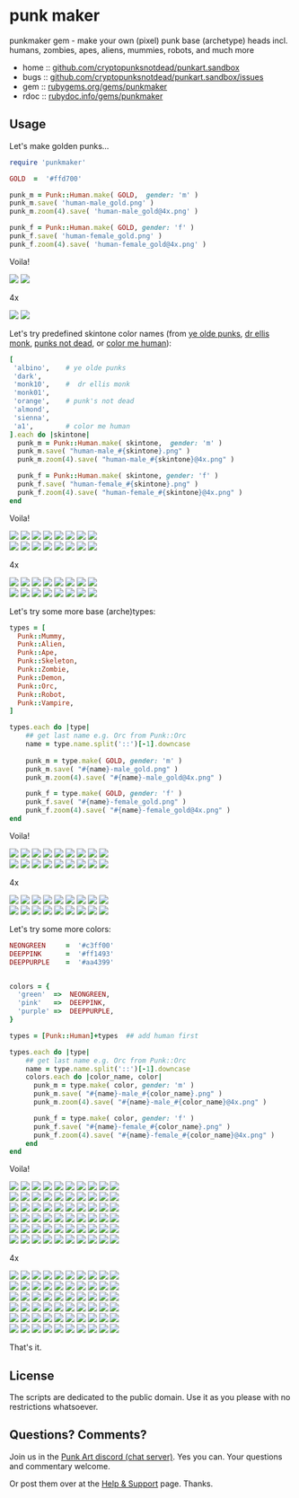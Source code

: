 # punk maker

punkmaker gem - make your own (pixel) punk base (archetype) heads incl. humans, zombies, apes, aliens, mummies, robots, and much more



* home  :: [github.com/cryptopunksnotdead/punkart.sandbox](https://github.com/cryptopunksnotdead/punkart.sandbox)
* bugs  :: [github.com/cryptopunksnotdead/punkart.sandbox/issues](https://github.com/cryptopunksnotdead/punkart.sandbox/issues)
* gem   :: [rubygems.org/gems/punkmaker](https://rubygems.org/gems/punkmaker)
* rdoc  :: [rubydoc.info/gems/punkmaker](http://rubydoc.info/gems/punkmaker)




## Usage

Let's make golden punks...

``` ruby
require 'punkmaker'

GOLD  =  '#ffd700'

punk_m = Punk::Human.make( GOLD,  gender: 'm' )
punk_m.save( 'human-male_gold.png' )
punk_m.zoom(4).save( 'human-male_gold@4x.png' )

punk_f = Punk::Human.make( GOLD, gender: 'f' )
punk_f.save( 'human-female_gold.png' )
punk_f.zoom(4).save( 'human-female_gold@4x.png' )
```


Voila!

![](https://github.com/cryptopunksnotdead/punkart.sandbox/raw/master/punkmaker/i/human-male_gold.png)
![](https://github.com/cryptopunksnotdead/punkart.sandbox/raw/master/punkmaker/i/human-female_gold.png)

4x

![](https://github.com/cryptopunksnotdead/punkart.sandbox/raw/master/punkmaker/i/human-male_gold@4x.png)
![](https://github.com/cryptopunksnotdead/punkart.sandbox/raw/master/punkmaker/i/human-female_gold@4x.png)



Let's try predefined skintone color names 
(from 
[ye olde punks](config/skintone/ye_olde_punks.csv), 
[dr ellis monk](config/skintone/dr_ellis_monk.csv), 
[punks not dead](config/skintone/punks_not_dead.csv), or 
[color me human](config/skintone/color_me_human.csv)):


``` ruby
[
 'albino',    # ye olde punks
 'dark',
 'monk10',    #  dr ellis monk
 'monk01',
 'orange',    # punk's not dead  
 'almond',
 'sienna',
 'a1',        # color me human
].each do |skintone|
  punk_m = Punk::Human.make( skintone,  gender: 'm' )
  punk_m.save( "human-male_#{skintone}.png" )
  punk_m.zoom(4).save( "human-male_#{skintone}@4x.png" )

  punk_f = Punk::Human.make( skintone, gender: 'f' )
  punk_f.save( "human-female_#{skintone}.png" )
  punk_f.zoom(4).save( "human-female_#{skintone}@4x.png" )
end
```


Voila!

![](https://github.com/cryptopunksnotdead/punkart.sandbox/raw/master/punkmaker/i/human-male_albino.png)
![](https://github.com/cryptopunksnotdead/punkart.sandbox/raw/master/punkmaker/i/human-male_dark.png)
![](https://github.com/cryptopunksnotdead/punkart.sandbox/raw/master/punkmaker/i/human-male_monk10.png)
![](https://github.com/cryptopunksnotdead/punkart.sandbox/raw/master/punkmaker/i/human-male_monk01.png)
![](https://github.com/cryptopunksnotdead/punkart.sandbox/raw/master/punkmaker/i/human-male_orange.png)
![](https://github.com/cryptopunksnotdead/punkart.sandbox/raw/master/punkmaker/i/human-male_almond.png)
![](https://github.com/cryptopunksnotdead/punkart.sandbox/raw/master/punkmaker/i/human-male_sienna.png)
![](https://github.com/cryptopunksnotdead/punkart.sandbox/raw/master/punkmaker/i/human-male_a1.png) <br>
![](https://github.com/cryptopunksnotdead/punkart.sandbox/raw/master/punkmaker/i/human-female_albino.png)
![](https://github.com/cryptopunksnotdead/punkart.sandbox/raw/master/punkmaker/i/human-female_dark.png)
![](https://github.com/cryptopunksnotdead/punkart.sandbox/raw/master/punkmaker/i/human-female_monk10.png)
![](https://github.com/cryptopunksnotdead/punkart.sandbox/raw/master/punkmaker/i/human-female_monk01.png)
![](https://github.com/cryptopunksnotdead/punkart.sandbox/raw/master/punkmaker/i/human-female_orange.png)
![](https://github.com/cryptopunksnotdead/punkart.sandbox/raw/master/punkmaker/i/human-female_almond.png)
![](https://github.com/cryptopunksnotdead/punkart.sandbox/raw/master/punkmaker/i/human-female_sienna.png)
![](https://github.com/cryptopunksnotdead/punkart.sandbox/raw/master/punkmaker/i/human-female_a1.png)

4x

![](https://github.com/cryptopunksnotdead/punkart.sandbox/raw/master/punkmaker/i/human-male_albino@4x.png)
![](https://github.com/cryptopunksnotdead/punkart.sandbox/raw/master/punkmaker/i/human-male_dark@4x.png)
![](https://github.com/cryptopunksnotdead/punkart.sandbox/raw/master/punkmaker/i/human-male_monk10@4x.png)
![](https://github.com/cryptopunksnotdead/punkart.sandbox/raw/master/punkmaker/i/human-male_monk01@4x.png)
![](https://github.com/cryptopunksnotdead/punkart.sandbox/raw/master/punkmaker/i/human-male_orange@4x.png)
![](https://github.com/cryptopunksnotdead/punkart.sandbox/raw/master/punkmaker/i/human-male_almond@4x.png)
![](https://github.com/cryptopunksnotdead/punkart.sandbox/raw/master/punkmaker/i/human-male_sienna@4x.png)
![](https://github.com/cryptopunksnotdead/punkart.sandbox/raw/master/punkmaker/i/human-male_a1@4x.png) <br>
![](https://github.com/cryptopunksnotdead/punkart.sandbox/raw/master/punkmaker/i/human-female_albino@4x.png)
![](https://github.com/cryptopunksnotdead/punkart.sandbox/raw/master/punkmaker/i/human-female_dark@4x.png)
![](https://github.com/cryptopunksnotdead/punkart.sandbox/raw/master/punkmaker/i/human-female_monk10@4x.png)
![](https://github.com/cryptopunksnotdead/punkart.sandbox/raw/master/punkmaker/i/human-female_monk01@4x.png)
![](https://github.com/cryptopunksnotdead/punkart.sandbox/raw/master/punkmaker/i/human-female_orange@4x.png)
![](https://github.com/cryptopunksnotdead/punkart.sandbox/raw/master/punkmaker/i/human-female_almond@4x.png)
![](https://github.com/cryptopunksnotdead/punkart.sandbox/raw/master/punkmaker/i/human-female_sienna@4x.png)
![](https://github.com/cryptopunksnotdead/punkart.sandbox/raw/master/punkmaker/i/human-female_a1@4x.png)



Let's try some more base (arche)types:

``` ruby
types = [
  Punk::Mummy,
  Punk::Alien, 
  Punk::Ape,
  Punk::Skeleton,
  Punk::Zombie,
  Punk::Demon,
  Punk::Orc,
  Punk::Robot,
  Punk::Vampire,   
]

types.each do |type|
    ## get last name e.g. Orc from Punk::Orc
    name = type.name.split('::')[-1].downcase
  
    punk_m = type.make( GOLD, gender: 'm' )
    punk_m.save( "#{name}-male_gold.png" )
    punk_m.zoom(4).save( "#{name}-male_gold@4x.png" )

    punk_f = type.make( GOLD, gender: 'f' )
    punk_f.save( "#{name}-female_gold.png" )
    punk_f.zoom(4).save( "#{name}-female_gold@4x.png" )
end
```

Voila!

![](https://github.com/cryptopunksnotdead/punkart.sandbox/raw/master/punkmaker/i/mummy-male_gold.png) 
![](https://github.com/cryptopunksnotdead/punkart.sandbox/raw/master/punkmaker/i/alien-male_gold.png) 
![](https://github.com/cryptopunksnotdead/punkart.sandbox/raw/master/punkmaker/i/ape-male_gold.png) 
![](https://github.com/cryptopunksnotdead/punkart.sandbox/raw/master/punkmaker/i/skeleton-male_gold.png) 
![](https://github.com/cryptopunksnotdead/punkart.sandbox/raw/master/punkmaker/i/zombie-male_gold.png) 
![](https://github.com/cryptopunksnotdead/punkart.sandbox/raw/master/punkmaker/i/demon-male_gold.png) 
![](https://github.com/cryptopunksnotdead/punkart.sandbox/raw/master/punkmaker/i/orc-male_gold.png) 
![](https://github.com/cryptopunksnotdead/punkart.sandbox/raw/master/punkmaker/i/robot-male_gold.png) 
![](https://github.com/cryptopunksnotdead/punkart.sandbox/raw/master/punkmaker/i/vampire-male_gold.png)  <br>
![](https://github.com/cryptopunksnotdead/punkart.sandbox/raw/master/punkmaker/i/mummy-female_gold.png)
![](https://github.com/cryptopunksnotdead/punkart.sandbox/raw/master/punkmaker/i/alien-female_gold.png) 
![](https://github.com/cryptopunksnotdead/punkart.sandbox/raw/master/punkmaker/i/ape-female_gold.png) 
![](https://github.com/cryptopunksnotdead/punkart.sandbox/raw/master/punkmaker/i/skeleton-female_gold.png) 
![](https://github.com/cryptopunksnotdead/punkart.sandbox/raw/master/punkmaker/i/zombie-female_gold.png) 
![](https://github.com/cryptopunksnotdead/punkart.sandbox/raw/master/punkmaker/i/demon-female_gold.png) 
![](https://github.com/cryptopunksnotdead/punkart.sandbox/raw/master/punkmaker/i/orc-female_gold.png) 
![](https://github.com/cryptopunksnotdead/punkart.sandbox/raw/master/punkmaker/i/robot-female_gold.png) 
![](https://github.com/cryptopunksnotdead/punkart.sandbox/raw/master/punkmaker/i/vampire-female_gold.png)

4x

![](https://github.com/cryptopunksnotdead/punkart.sandbox/raw/master/punkmaker/i/mummy-male_gold@4x.png) 
![](https://github.com/cryptopunksnotdead/punkart.sandbox/raw/master/punkmaker/i/alien-male_gold@4x.png) 
![](https://github.com/cryptopunksnotdead/punkart.sandbox/raw/master/punkmaker/i/ape-male_gold@4x.png) 
![](https://github.com/cryptopunksnotdead/punkart.sandbox/raw/master/punkmaker/i/skeleton-male_gold@4x.png) 
![](https://github.com/cryptopunksnotdead/punkart.sandbox/raw/master/punkmaker/i/zombie-male_gold@4x.png) 
![](https://github.com/cryptopunksnotdead/punkart.sandbox/raw/master/punkmaker/i/demon-male_gold@4x.png) 
![](https://github.com/cryptopunksnotdead/punkart.sandbox/raw/master/punkmaker/i/orc-male_gold@4x.png) 
![](https://github.com/cryptopunksnotdead/punkart.sandbox/raw/master/punkmaker/i/robot-male_gold@4x.png) 
![](https://github.com/cryptopunksnotdead/punkart.sandbox/raw/master/punkmaker/i/vampire-male_gold@4x.png)  <br>
![](https://github.com/cryptopunksnotdead/punkart.sandbox/raw/master/punkmaker/i/mummy-female_gold@4x.png)
![](https://github.com/cryptopunksnotdead/punkart.sandbox/raw/master/punkmaker/i/alien-female_gold@4x.png) 
![](https://github.com/cryptopunksnotdead/punkart.sandbox/raw/master/punkmaker/i/ape-female_gold@4x.png) 
![](https://github.com/cryptopunksnotdead/punkart.sandbox/raw/master/punkmaker/i/skeleton-female_gold@4x.png) 
![](https://github.com/cryptopunksnotdead/punkart.sandbox/raw/master/punkmaker/i/zombie-female_gold@4x.png) 
![](https://github.com/cryptopunksnotdead/punkart.sandbox/raw/master/punkmaker/i/demon-female_gold@4x.png) 
![](https://github.com/cryptopunksnotdead/punkart.sandbox/raw/master/punkmaker/i/orc-female_gold@4x.png) 
![](https://github.com/cryptopunksnotdead/punkart.sandbox/raw/master/punkmaker/i/robot-female_gold@4x.png) 
![](https://github.com/cryptopunksnotdead/punkart.sandbox/raw/master/punkmaker/i/vampire-female_gold@4x.png)


Let's try some more colors:

```ruby
NEONGREEN     =  '#c3ff00'
DEEPPINK      =  '#ff1493'
DEEPPURPLE    =  '#aa4399'


colors = {
  'green'  =>  NEONGREEN,
  'pink'   =>  DEEPPINK,
  'purple' =>  DEEPPURPLE,
}

types = [Punk::Human]+types  ## add human first

types.each do |type|
    ## get last name e.g. Orc from Punk::Orc
    name = type.name.split('::')[-1].downcase
    colors.each do |color_name, color|  
      punk_m = type.make( color, gender: 'm' )
      punk_m.save( "#{name}-male_#{color_name}.png" )
      punk_m.zoom(4).save( "#{name}-male_#{color_name}@4x.png" )

      punk_f = type.make( color, gender: 'f' )
      punk_f.save( "#{name}-female_#{color_name}.png" )
      punk_f.zoom(4).save( "#{name}-female_#{color_name}@4x.png" )
    end
end
```

Voila!

![](https://github.com/cryptopunksnotdead/punkart.sandbox/raw/master/punkmaker/i/human-male_green.png) 
![](https://github.com/cryptopunksnotdead/punkart.sandbox/raw/master/punkmaker/i/mummy-male_green.png) 
![](https://github.com/cryptopunksnotdead/punkart.sandbox/raw/master/punkmaker/i/alien-male_green.png) 
![](https://github.com/cryptopunksnotdead/punkart.sandbox/raw/master/punkmaker/i/ape-male_green.png) 
![](https://github.com/cryptopunksnotdead/punkart.sandbox/raw/master/punkmaker/i/skeleton-male_green.png) 
![](https://github.com/cryptopunksnotdead/punkart.sandbox/raw/master/punkmaker/i/zombie-male_green.png) 
![](https://github.com/cryptopunksnotdead/punkart.sandbox/raw/master/punkmaker/i/demon-male_green.png) 
![](https://github.com/cryptopunksnotdead/punkart.sandbox/raw/master/punkmaker/i/orc-male_green.png) 
![](https://github.com/cryptopunksnotdead/punkart.sandbox/raw/master/punkmaker/i/robot-male_green.png) 
![](https://github.com/cryptopunksnotdead/punkart.sandbox/raw/master/punkmaker/i/vampire-male_green.png)  <br>
![](https://github.com/cryptopunksnotdead/punkart.sandbox/raw/master/punkmaker/i/human-female_green.png)
![](https://github.com/cryptopunksnotdead/punkart.sandbox/raw/master/punkmaker/i/mummy-female_green.png)
![](https://github.com/cryptopunksnotdead/punkart.sandbox/raw/master/punkmaker/i/alien-female_green.png) 
![](https://github.com/cryptopunksnotdead/punkart.sandbox/raw/master/punkmaker/i/ape-female_green.png) 
![](https://github.com/cryptopunksnotdead/punkart.sandbox/raw/master/punkmaker/i/skeleton-female_green.png) 
![](https://github.com/cryptopunksnotdead/punkart.sandbox/raw/master/punkmaker/i/zombie-female_green.png) 
![](https://github.com/cryptopunksnotdead/punkart.sandbox/raw/master/punkmaker/i/demon-female_green.png) 
![](https://github.com/cryptopunksnotdead/punkart.sandbox/raw/master/punkmaker/i/orc-female_green.png) 
![](https://github.com/cryptopunksnotdead/punkart.sandbox/raw/master/punkmaker/i/robot-female_green.png) 
![](https://github.com/cryptopunksnotdead/punkart.sandbox/raw/master/punkmaker/i/vampire-female_green.png) <br>
![](https://github.com/cryptopunksnotdead/punkart.sandbox/raw/master/punkmaker/i/human-male_pink.png) 
![](https://github.com/cryptopunksnotdead/punkart.sandbox/raw/master/punkmaker/i/mummy-male_pink.png) 
![](https://github.com/cryptopunksnotdead/punkart.sandbox/raw/master/punkmaker/i/alien-male_pink.png) 
![](https://github.com/cryptopunksnotdead/punkart.sandbox/raw/master/punkmaker/i/ape-male_pink.png) 
![](https://github.com/cryptopunksnotdead/punkart.sandbox/raw/master/punkmaker/i/skeleton-male_pink.png) 
![](https://github.com/cryptopunksnotdead/punkart.sandbox/raw/master/punkmaker/i/zombie-male_pink.png) 
![](https://github.com/cryptopunksnotdead/punkart.sandbox/raw/master/punkmaker/i/demon-male_pink.png) 
![](https://github.com/cryptopunksnotdead/punkart.sandbox/raw/master/punkmaker/i/orc-male_pink.png) 
![](https://github.com/cryptopunksnotdead/punkart.sandbox/raw/master/punkmaker/i/robot-male_pink.png) 
![](https://github.com/cryptopunksnotdead/punkart.sandbox/raw/master/punkmaker/i/vampire-male_pink.png)  <br>
![](https://github.com/cryptopunksnotdead/punkart.sandbox/raw/master/punkmaker/i/human-female_pink.png)
![](https://github.com/cryptopunksnotdead/punkart.sandbox/raw/master/punkmaker/i/mummy-female_pink.png)
![](https://github.com/cryptopunksnotdead/punkart.sandbox/raw/master/punkmaker/i/alien-female_pink.png) 
![](https://github.com/cryptopunksnotdead/punkart.sandbox/raw/master/punkmaker/i/ape-female_pink.png) 
![](https://github.com/cryptopunksnotdead/punkart.sandbox/raw/master/punkmaker/i/skeleton-female_pink.png) 
![](https://github.com/cryptopunksnotdead/punkart.sandbox/raw/master/punkmaker/i/zombie-female_pink.png) 
![](https://github.com/cryptopunksnotdead/punkart.sandbox/raw/master/punkmaker/i/demon-female_pink.png) 
![](https://github.com/cryptopunksnotdead/punkart.sandbox/raw/master/punkmaker/i/orc-female_pink.png) 
![](https://github.com/cryptopunksnotdead/punkart.sandbox/raw/master/punkmaker/i/robot-female_pink.png) 
![](https://github.com/cryptopunksnotdead/punkart.sandbox/raw/master/punkmaker/i/vampire-female_pink.png) <br>
![](https://github.com/cryptopunksnotdead/punkart.sandbox/raw/master/punkmaker/i/human-male_purple.png) 
![](https://github.com/cryptopunksnotdead/punkart.sandbox/raw/master/punkmaker/i/mummy-male_purple.png) 
![](https://github.com/cryptopunksnotdead/punkart.sandbox/raw/master/punkmaker/i/alien-male_purple.png) 
![](https://github.com/cryptopunksnotdead/punkart.sandbox/raw/master/punkmaker/i/ape-male_purple.png) 
![](https://github.com/cryptopunksnotdead/punkart.sandbox/raw/master/punkmaker/i/skeleton-male_purple.png) 
![](https://github.com/cryptopunksnotdead/punkart.sandbox/raw/master/punkmaker/i/zombie-male_purple.png) 
![](https://github.com/cryptopunksnotdead/punkart.sandbox/raw/master/punkmaker/i/demon-male_purple.png) 
![](https://github.com/cryptopunksnotdead/punkart.sandbox/raw/master/punkmaker/i/orc-male_purple.png) 
![](https://github.com/cryptopunksnotdead/punkart.sandbox/raw/master/punkmaker/i/robot-male_purple.png) 
![](https://github.com/cryptopunksnotdead/punkart.sandbox/raw/master/punkmaker/i/vampire-male_purple.png)  <br>
![](https://github.com/cryptopunksnotdead/punkart.sandbox/raw/master/punkmaker/i/human-female_purple.png)
![](https://github.com/cryptopunksnotdead/punkart.sandbox/raw/master/punkmaker/i/mummy-female_purple.png)
![](https://github.com/cryptopunksnotdead/punkart.sandbox/raw/master/punkmaker/i/alien-female_purple.png) 
![](https://github.com/cryptopunksnotdead/punkart.sandbox/raw/master/punkmaker/i/ape-female_purple.png) 
![](https://github.com/cryptopunksnotdead/punkart.sandbox/raw/master/punkmaker/i/skeleton-female_purple.png) 
![](https://github.com/cryptopunksnotdead/punkart.sandbox/raw/master/punkmaker/i/zombie-female_purple.png) 
![](https://github.com/cryptopunksnotdead/punkart.sandbox/raw/master/punkmaker/i/demon-female_purple.png) 
![](https://github.com/cryptopunksnotdead/punkart.sandbox/raw/master/punkmaker/i/orc-female_purple.png) 
![](https://github.com/cryptopunksnotdead/punkart.sandbox/raw/master/punkmaker/i/robot-female_purple.png) 
![](https://github.com/cryptopunksnotdead/punkart.sandbox/raw/master/punkmaker/i/vampire-female_purple.png) 



4x

![](https://github.com/cryptopunksnotdead/punkart.sandbox/raw/master/punkmaker/i/human-male_green@4x.png) 
![](https://github.com/cryptopunksnotdead/punkart.sandbox/raw/master/punkmaker/i/mummy-male_green@4x.png) 
![](https://github.com/cryptopunksnotdead/punkart.sandbox/raw/master/punkmaker/i/alien-male_green@4x.png) 
![](https://github.com/cryptopunksnotdead/punkart.sandbox/raw/master/punkmaker/i/ape-male_green@4x.png) 
![](https://github.com/cryptopunksnotdead/punkart.sandbox/raw/master/punkmaker/i/skeleton-male_green@4x.png) 
![](https://github.com/cryptopunksnotdead/punkart.sandbox/raw/master/punkmaker/i/zombie-male_green@4x.png) 
![](https://github.com/cryptopunksnotdead/punkart.sandbox/raw/master/punkmaker/i/demon-male_green@4x.png) 
![](https://github.com/cryptopunksnotdead/punkart.sandbox/raw/master/punkmaker/i/orc-male_green@4x.png) 
![](https://github.com/cryptopunksnotdead/punkart.sandbox/raw/master/punkmaker/i/robot-male_green@4x.png) 
![](https://github.com/cryptopunksnotdead/punkart.sandbox/raw/master/punkmaker/i/vampire-male_green@4x.png)  <br>
![](https://github.com/cryptopunksnotdead/punkart.sandbox/raw/master/punkmaker/i/human-female_green@4x.png)
![](https://github.com/cryptopunksnotdead/punkart.sandbox/raw/master/punkmaker/i/mummy-female_green@4x.png)
![](https://github.com/cryptopunksnotdead/punkart.sandbox/raw/master/punkmaker/i/alien-female_green@4x.png) 
![](https://github.com/cryptopunksnotdead/punkart.sandbox/raw/master/punkmaker/i/ape-female_green@4x.png) 
![](https://github.com/cryptopunksnotdead/punkart.sandbox/raw/master/punkmaker/i/skeleton-female_green@4x.png) 
![](https://github.com/cryptopunksnotdead/punkart.sandbox/raw/master/punkmaker/i/zombie-female_green@4x.png) 
![](https://github.com/cryptopunksnotdead/punkart.sandbox/raw/master/punkmaker/i/demon-female_green@4x.png) 
![](https://github.com/cryptopunksnotdead/punkart.sandbox/raw/master/punkmaker/i/orc-female_green@4x.png) 
![](https://github.com/cryptopunksnotdead/punkart.sandbox/raw/master/punkmaker/i/robot-female_green@4x.png) 
![](https://github.com/cryptopunksnotdead/punkart.sandbox/raw/master/punkmaker/i/vampire-female_green@4x.png) <br>
![](https://github.com/cryptopunksnotdead/punkart.sandbox/raw/master/punkmaker/i/human-male_pink@4x.png) 
![](https://github.com/cryptopunksnotdead/punkart.sandbox/raw/master/punkmaker/i/mummy-male_pink@4x.png) 
![](https://github.com/cryptopunksnotdead/punkart.sandbox/raw/master/punkmaker/i/alien-male_pink@4x.png) 
![](https://github.com/cryptopunksnotdead/punkart.sandbox/raw/master/punkmaker/i/ape-male_pink@4x.png) 
![](https://github.com/cryptopunksnotdead/punkart.sandbox/raw/master/punkmaker/i/skeleton-male_pink@4x.png) 
![](https://github.com/cryptopunksnotdead/punkart.sandbox/raw/master/punkmaker/i/zombie-male_pink@4x.png) 
![](https://github.com/cryptopunksnotdead/punkart.sandbox/raw/master/punkmaker/i/demon-male_pink@4x.png) 
![](https://github.com/cryptopunksnotdead/punkart.sandbox/raw/master/punkmaker/i/orc-male_pink@4x.png) 
![](https://github.com/cryptopunksnotdead/punkart.sandbox/raw/master/punkmaker/i/robot-male_pink@4x.png) 
![](https://github.com/cryptopunksnotdead/punkart.sandbox/raw/master/punkmaker/i/vampire-male_pink@4x.png)  <br>
![](https://github.com/cryptopunksnotdead/punkart.sandbox/raw/master/punkmaker/i/human-female_pink@4x.png)
![](https://github.com/cryptopunksnotdead/punkart.sandbox/raw/master/punkmaker/i/mummy-female_pink@4x.png)
![](https://github.com/cryptopunksnotdead/punkart.sandbox/raw/master/punkmaker/i/alien-female_pink@4x.png) 
![](https://github.com/cryptopunksnotdead/punkart.sandbox/raw/master/punkmaker/i/ape-female_pink@4x.png) 
![](https://github.com/cryptopunksnotdead/punkart.sandbox/raw/master/punkmaker/i/skeleton-female_pink@4x.png) 
![](https://github.com/cryptopunksnotdead/punkart.sandbox/raw/master/punkmaker/i/zombie-female_pink@4x.png) 
![](https://github.com/cryptopunksnotdead/punkart.sandbox/raw/master/punkmaker/i/demon-female_pink@4x.png) 
![](https://github.com/cryptopunksnotdead/punkart.sandbox/raw/master/punkmaker/i/orc-female_pink@4x.png) 
![](https://github.com/cryptopunksnotdead/punkart.sandbox/raw/master/punkmaker/i/robot-female_pink@4x.png) 
![](https://github.com/cryptopunksnotdead/punkart.sandbox/raw/master/punkmaker/i/vampire-female_pink@4x.png) <br>
![](https://github.com/cryptopunksnotdead/punkart.sandbox/raw/master/punkmaker/i/human-male_purple@4x.png) 
![](https://github.com/cryptopunksnotdead/punkart.sandbox/raw/master/punkmaker/i/mummy-male_purple@4x.png) 
![](https://github.com/cryptopunksnotdead/punkart.sandbox/raw/master/punkmaker/i/alien-male_purple@4x.png) 
![](https://github.com/cryptopunksnotdead/punkart.sandbox/raw/master/punkmaker/i/ape-male_purple@4x.png) 
![](https://github.com/cryptopunksnotdead/punkart.sandbox/raw/master/punkmaker/i/skeleton-male_purple@4x.png) 
![](https://github.com/cryptopunksnotdead/punkart.sandbox/raw/master/punkmaker/i/zombie-male_purple@4x.png) 
![](https://github.com/cryptopunksnotdead/punkart.sandbox/raw/master/punkmaker/i/demon-male_purple@4x.png) 
![](https://github.com/cryptopunksnotdead/punkart.sandbox/raw/master/punkmaker/i/orc-male_purple@4x.png) 
![](https://github.com/cryptopunksnotdead/punkart.sandbox/raw/master/punkmaker/i/robot-male_purple@4x.png) 
![](https://github.com/cryptopunksnotdead/punkart.sandbox/raw/master/punkmaker/i/vampire-male_purple@4x.png)  <br>
![](https://github.com/cryptopunksnotdead/punkart.sandbox/raw/master/punkmaker/i/human-female_purple@4x.png)
![](https://github.com/cryptopunksnotdead/punkart.sandbox/raw/master/punkmaker/i/mummy-female_purple@4x.png)
![](https://github.com/cryptopunksnotdead/punkart.sandbox/raw/master/punkmaker/i/alien-female_purple@4x.png) 
![](https://github.com/cryptopunksnotdead/punkart.sandbox/raw/master/punkmaker/i/ape-female_purple@4x.png) 
![](https://github.com/cryptopunksnotdead/punkart.sandbox/raw/master/punkmaker/i/skeleton-female_purple@4x.png) 
![](https://github.com/cryptopunksnotdead/punkart.sandbox/raw/master/punkmaker/i/zombie-female_purple@4x.png) 
![](https://github.com/cryptopunksnotdead/punkart.sandbox/raw/master/punkmaker/i/demon-female_purple@4x.png) 
![](https://github.com/cryptopunksnotdead/punkart.sandbox/raw/master/punkmaker/i/orc-female_purple@4x.png) 
![](https://github.com/cryptopunksnotdead/punkart.sandbox/raw/master/punkmaker/i/robot-female_purple@4x.png) 
![](https://github.com/cryptopunksnotdead/punkart.sandbox/raw/master/punkmaker/i/vampire-female_purple@4x.png) 



That's it.



## License

The scripts are dedicated to the public domain.
Use it as you please with no restrictions whatsoever.


## Questions? Comments?

Join us in the [Punk Art discord (chat server)](https://discord.gg/FE3HeXNKRa). Yes you can.
Your questions and commentary welcome.

Or post them over at the [Help & Support](https://github.com/geraldb/help) page. Thanks.


